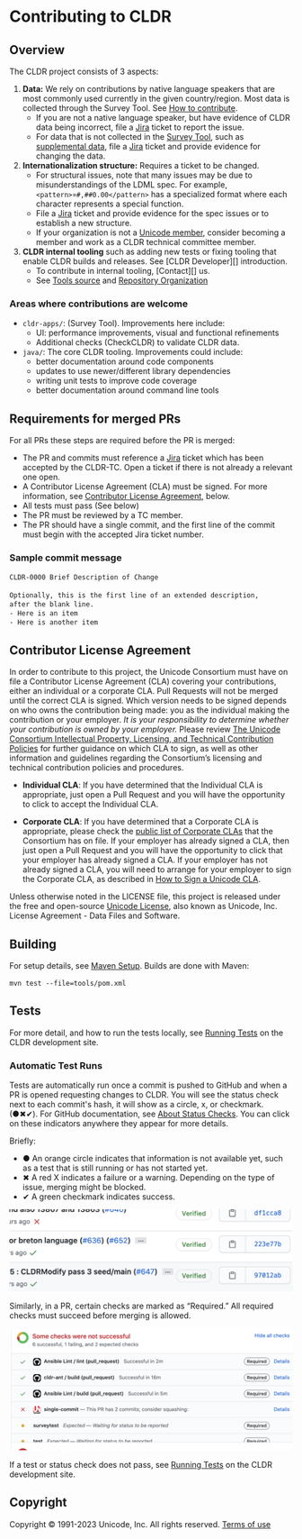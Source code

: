 # Contributing to CLDR

## Overview

The CLDR project consists of 3 aspects:

1. **Data:** We rely on contributions by native language speakers that are most commonly used currently in the given country/region. Most data is collected through the Survey Tool. See [How to contribute][].
    - If you are not a native language speaker, but have evidence of CLDR data being incorrect, file a [Jira][] ticket to report the issue.
    - For data that is not collected in the [Survey Tool], such as [supplemental data][], file a [Jira][] ticket and provide evidence for changing the data.
2. **Internationalization structure:** Requires a ticket to be changed.
    - For structural issues, note that many issues may be due to misunderstandings of the LDML spec. For example, `<pattern>¤#,##0.00</pattern>` has a specialized format where each character represents a special function.
    - File a [Jira][] ticket and provide evidence for the spec issues or to establish a new structure.
    - If your organization is not a [Unicode member][], consider becoming a member and work as a CLDR technical committee member.
3. **CLDR internal tooling** such as adding new tests or fixing tooling that enable CLDR builds and releases. See [CLDR Developer][] introduction.
    - To contribute in internal tooling, [Contact][] us.
    - See [Tools source][] and [Repository Organization][]

### Areas where contributions are welcome

- `cldr-apps/`: (Survey Tool).
    Improvements here include:
  - UI:  performance improvements, visual and functional refinements
  - Additional checks (CheckCLDR) to validate CLDR data.
- `java/`: The core CLDR tooling.
    Improvements could include:
  - better documentation around code components
  - updates to use newer/different library dependencies
  - writing unit tests to improve code coverage
  - better documentation around command line tools

## Requirements for merged PRs

For all PRs these steps are required before the PR is merged:

- The PR and commits must reference a [Jira][] ticket which has been accepted by the CLDR-TC. Open a ticket if there is not already a relevant one open.
- A Contributor License Agreement (CLA) must be signed. For more information, see [Contributor License Agreement](#contributor-license-agreement), below.
- All tests must pass (See below)
- The PR must be reviewed by a TC member.
- The PR should have a single commit, and the first line of the commit must
begin with the accepted Jira ticket number.

### Sample commit message

    CLDR-0000 Brief Description of Change

    Optionally, this is the first line of an extended description,
    after the blank line.
    - Here is an item
    - Here is another item

## Contributor License Agreement

In order to contribute to this project, the Unicode Consortium must have on file a Contributor License Agreement (CLA) covering your contributions, either an individual or a corporate CLA. Pull Requests will not be merged until the correct CLA is signed. Which version needs to be signed depends on who owns the contribution being made: you as the individual making the contribution or your employer. _It is your responsibility to determine whether your contribution is owned by your employer._ Please review [The Unicode Consortium Intellectual Property, Licensing, and Technical Contribution Policies][policies] for further guidance on which CLA to sign, as well as other information and guidelines regarding the Consortium’s licensing and technical contribution policies and procedures.

- **Individual CLA**: If you have determined that the Individual CLA is appropriate, just open a Pull Request and you will have the opportunity to click to accept the Individual CLA.

- **Corporate CLA**: If you have determined that a Corporate CLA is appropriate, please check the [public list of Corporate CLAs][unicode-corporate-clas] that the Consortium has on file. If your employer has already signed a CLA, then just open a Pull Request and you will have the opportunity to click that your employer has already signed a CLA. If your employer has not already signed a CLA, you will need to arrange for your employer to sign the Corporate CLA, as described in [How to Sign a Unicode CLA][signing].

Unless otherwise noted in the LICENSE file, this project is released under the free and open-source [Unicode License][unicode-license], also known as Unicode, Inc. License Agreement - Data Files and Software.


## Building

For setup details, see [Maven Setup][].
Builds are done with Maven:

```
mvn test --file=tools/pom.xml
```

## Tests

For more detail, and how to run the tests locally, see [Running Tests][] on the CLDR development site.

### Automatic Test Runs

Tests are automatically run once a commit is pushed to GitHub and when a PR is opened requesting changes to CLDR. You will see the status check next to each commit's hash, it will show as a circle, x, or checkmark. (●✖✔). For GitHub documentation, see [About Status Checks][]. You can click on these indicators anywhere they appear for more details.

Briefly:

- ● An orange circle indicates that information is not available yet, such as a test that is still running or has not started yet.
- ✖ A red X indicates a failure or a warning. Depending on the type of issue, merging might be blocked.
- ✔ A green checkmark indicates success.

![Commit Checks](./docs/img/commit-checks.png)

Similarly, in a PR, certain checks are marked as “Required.” All required checks must succeed before merging is allowed.

![PR Checks](./docs/img/pr-checks.png)

If a test or status check does not pass, see [Running Tests][] on the CLDR development site.

## Copyright

Copyright &copy; 1991-2023 Unicode, Inc.
All rights reserved. [Terms of use][]

[Survey Tool]: https://cldr.unicode.org/index/survey-tool
[Terms of use]: https://www.unicode.org/copyright.html
[Jira]: https://github.com/unicode-org/cldr/blob/main/docs/requesting_changes.md
[Tools source]: https://github.com/unicode-org/cldr/tree/main/tools
[Maven setup]: https://cldr.unicode.org/development/cldr-development-site/maven-setup
[Repository Organization]: https://cldr.unicode.org/index/downloads#h.lf1z45b9du36
[How to contribute]: https://cldr.unicode.org/#h.vw32p8sealpj
[Unicode member]: https://home.unicode.org/membership/why-join/
[supplemental data]: https://github.com/unicode-org/cldr/tree/main/common/supplemental
[About Status Checks]: https://docs.github.com/en/github/collaborating-with-issues-and-pull-requests/about-status-checks
[Running Tests]: https://cldr.unicode.org/development/cldr-development-site/running-tests
[policies]: https://www.unicode.org/policies/licensing_policy.html
[unicode-corporate-clas]: https://www.unicode.org/policies/corporate-cla-list/
[signing]: https://www.unicode.org/policies/licensing_policy.html#signing
[unicode-license]: ./LICENSE
